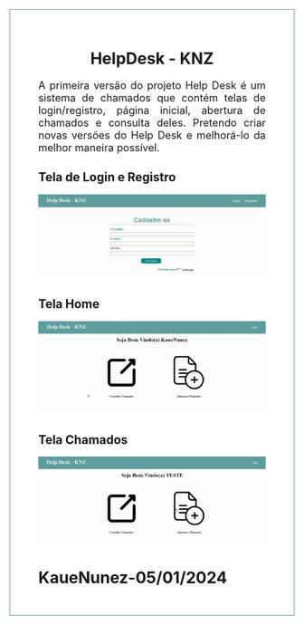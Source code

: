 <div style='border:1px solid cadetblue;padding:30px 50px'>
    <h1 style='text-align:center;'>HelpDesk - KNZ</h1>
    <p style='font-size:1.3em;text-align:justify;'>
A primeira versão do projeto Help Desk é um sistema de chamados que contém telas de login/registro, página inicial, abertura de chamados e consulta deles. Pretendo criar novas versões do Help Desk e melhorá-lo da melhor maneira possível.</p><p><h2>Tela de Login e Registro</h2><img src="./tela_inicio_HELPDESK.gif" alt="tela_inicio"></p><p><h2>Tela Home</h2><img src="./tela_home_HELPDESK.gif" alt="tela_home"></p><p><h2>Tela Chamados</h2><img src="./tela_chamados_HELPDESK.gif" alt="tela_chamados"></p><h1>KaueNunez-05/01/2024</h1>

</div>
